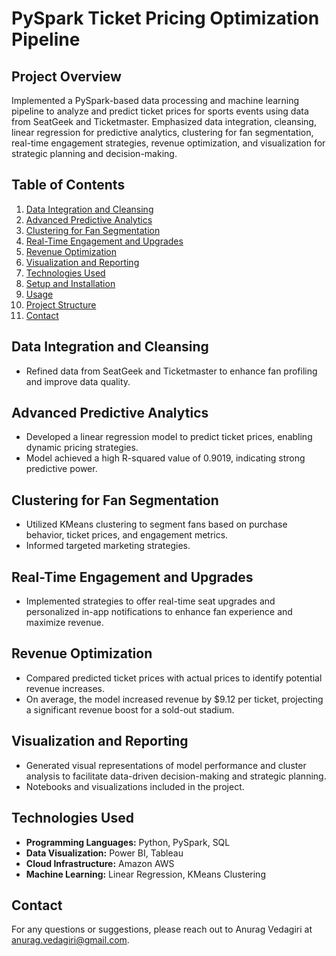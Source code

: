 # PySpark Ticket Pricing Optimization Pipeline

## Project Overview
Implemented a PySpark-based data processing and machine learning pipeline to analyze and predict ticket prices for sports events using data from SeatGeek and Ticketmaster. Emphasized data integration, cleansing, linear regression for predictive analytics, clustering for fan segmentation, real-time engagement strategies, revenue optimization, and visualization for strategic planning and decision-making.

## Table of Contents
1. [Data Integration and Cleansing](#data-integration-and-cleansing)
2. [Advanced Predictive Analytics](#advanced-predictive-analytics)
3. [Clustering for Fan Segmentation](#clustering-for-fan-segmentation)
4. [Real-Time Engagement and Upgrades](#real-time-engagement-and-upgrades)
5. [Revenue Optimization](#revenue-optimization)
6. [Visualization and Reporting](#visualization-and-reporting)
7. [Technologies Used](#technologies-used)
8. [Setup and Installation](#setup-and-installation)
9. [Usage](#usage)
10. [Project Structure](#project-structure)
11. [Contact](#contact)

## Data Integration and Cleansing
- Refined data from SeatGeek and Ticketmaster to enhance fan profiling and improve data quality.

## Advanced Predictive Analytics
- Developed a linear regression model to predict ticket prices, enabling dynamic pricing strategies.
- Model achieved a high R-squared value of 0.9019, indicating strong predictive power.

## Clustering for Fan Segmentation
- Utilized KMeans clustering to segment fans based on purchase behavior, ticket prices, and engagement metrics.
- Informed targeted marketing strategies.

## Real-Time Engagement and Upgrades
- Implemented strategies to offer real-time seat upgrades and personalized in-app notifications to enhance fan experience and maximize revenue.

## Revenue Optimization
- Compared predicted ticket prices with actual prices to identify potential revenue increases.
- On average, the model increased revenue by $9.12 per ticket, projecting a significant revenue boost for a sold-out stadium.

## Visualization and Reporting
- Generated visual representations of model performance and cluster analysis to facilitate data-driven decision-making and strategic planning.
- Notebooks and visualizations included in the project.

## Technologies Used
- **Programming Languages:** Python, PySpark, SQL
- **Data Visualization:** Power BI, Tableau
- **Cloud Infrastructure:** Amazon AWS
- **Machine Learning:** Linear Regression, KMeans Clustering

## Contact
For any questions or suggestions, please reach out to Anurag Vedagiri at anurag.vedagiri@gmail.com.
